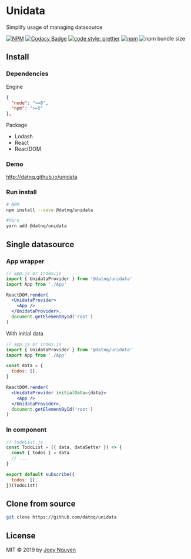 # Unidata

Simplify usage of managing datasource

[![NPM](https://img.shields.io/npm/v/@datnq/unidata.svg)](https://www.npmjs.com/package/@datnq/unidata)
[![Codacy Badge](https://api.codacy.com/project/badge/Grade/f61e27c0392b4b84830794d1701ddb74)](https://www.codacy.com/manual/datnq/unidata?utm_source=github.com&utm_medium=referral&utm_content=datnq/unidata&utm_campaign=Badge_Grade)
[![code style: prettier](https://img.shields.io/badge/code_style-prettier-ff69b4.svg)](https://github.com/prettier/prettier)
[![npm](https://img.shields.io/npm/dw/@datnq/unidata)](https://www.npmjs.com/package/@datnq/unidata)
![npm bundle size](https://img.shields.io/bundlephobia/minzip/@datnq/unidata)

## Install

### Dependencies

Engine

```json
{
  "node": ">=8",
  "npm": ">=5"
},
```

Package

- Lodash
- React
- ReactDOM

### Demo

http://datnq.github.io/unidata

### Run install

```bash
# NPM
npm install --save @datnq/unidata

#Yarn
yarn add @datnq/unidata
```

## Single datasource

### App wrapper

```jsx
// app.js or index.js
import { UnidataProvider } from '@datnq/unidata'
import App from './App'

ReactDOM.render(
  <UnidataProvider>
    <App />
  </UnidataProvider>,
  document.getElementById('root')
)
```

With initial data

```jsx
// app.js or index.js
import { UnidataProvider } from '@datnq/unidata'
import App from './App'

const data = {
  todos: [],
}

ReactDOM.render(
  <UnidataProvider initialData={data}>
    <App />
  </UnidataProvider>,
  document.getElementById('root')
)
```

### In component

```jsx
// todoList.js
const TodoList = ({ data, dataSetter }) => {
  const { todos } = data
  // ...
}

export default subscribe({
  todos: [],
})(TodoList)
```

## Clone from source

```bash
git clone https://github.com/datnq/unidata
```

## License

MIT © 2019 by [Joey Nguyen](https://github.com/datnq)
